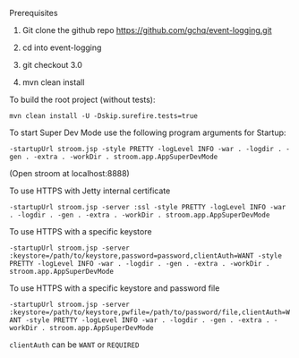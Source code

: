 Prerequisites 

1. Git clone the github repo https://github.com/gchq/event-logging.git

1. cd into event-logging

1. git checkout 3.0

1. mvn clean install

To build the root project (without tests):

`mvn clean install -U -Dskip.surefire.tests=true`

To start Super Dev Mode use the following program arguments for Startup:

`-startupUrl stroom.jsp -style PRETTY -logLevel INFO -war . -logdir . -gen . -extra . -workDir . stroom.app.AppSuperDevMode`

(Open stroom at localhost:8888)

To use HTTPS with Jetty internal certificate

`-startupUrl stroom.jsp -server :ssl -style PRETTY -logLevel INFO -war . -logdir . -gen . -extra . -workDir . stroom.app.AppSuperDevMode`

To use HTTPS with a specific keystore

`-startupUrl stroom.jsp -server :keystore=/path/to/keystore,password=password,clientAuth=WANT -style PRETTY -logLevel INFO -war . -logdir . -gen . -extra . -workDir . stroom.app.AppSuperDevMode`

To use HTTPS with a specific keystore and password file

`-startupUrl stroom.jsp -server :keystore=/path/to/keystore,pwfile=/path/to/password/file,clientAuth=WANT -style PRETTY -logLevel INFO -war . -logdir . -gen . -extra . -workDir . stroom.app.AppSuperDevMode`

`clientAuth` can be `WANT` or `REQUIRED`